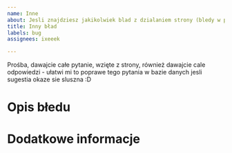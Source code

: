 ```yaml
---
name: Inne
about: Jesli znajdziesz jakikolwiek blad z dzialaniem strony (bledy w pytaniach zglaszamy w oddzielnym zgloszeniu zgodnie z template) prosze o informacje
title: Inny bład
labels: bug
assignees: ixeeek

---
```

Prośba, dawajcie całe pytanie, wzięte z strony, również dawajcie cale odpowiedzi - ułatwi mi to poprawe tego pytania w bazie danych jesli sugestia okaze sie sluszna :D

# Opis błedu


# Dodatkowe informacje
